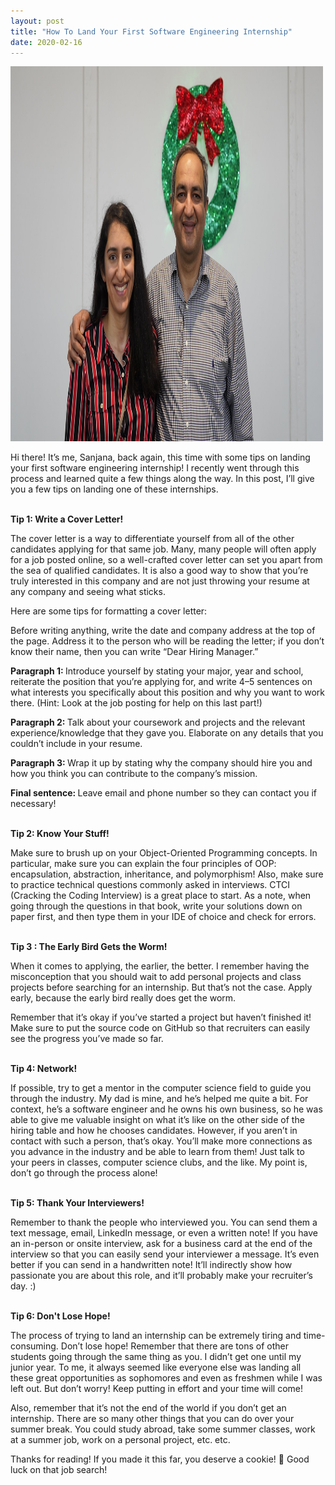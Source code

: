 ```yaml
---
layout: post
title: "How To Land Your First Software Engineering Internship"
date: 2020-02-16
---
```


<img src="/assets/images/dad.jpeg" alt="Me and my dad" width="500" height="600">

Hi there! It’s me, Sanjana, back again, this time with some tips on landing your first software engineering internship! I recently went through this process and learned quite a few things along the way. In this post, I’ll give you a few tips on landing one of these internships.

<br>
<div class="BlogSize">
  <b> Tip 1: Write a Cover Letter!  </b>
</div>

The cover letter is a way to differentiate yourself from all of the other candidates applying for that same job. Many, many people will often apply for a job posted online, so a well-crafted cover letter can set you apart from the sea of qualified candidates. It is also a good way to show that you’re truly interested in this company and are not just throwing your resume at any company and seeing what sticks.

Here are some tips for formatting a cover letter:

Before writing anything, write the date and company address at the top of the page. Address it to the person who will be reading the letter; if you don’t know their name, then you can write “Dear Hiring Manager.”

<b> Paragraph 1: </b> Introduce yourself by stating your major, year and school, reiterate the position that you’re applying for, and write 4–5 sentences on what interests you specifically about this position and why you want to work there. (Hint: Look at the job posting for help on this last part!) 

<b> Paragraph 2: </b> Talk about your coursework and projects and the relevant experience/knowledge that they gave you. Elaborate on any details that you couldn’t include in your resume.

<b> Paragraph 3: </b> Wrap it up by stating why the company should hire you and how you think you can contribute to the company’s mission.

<b> Final sentence: </b> Leave email and phone number so they can contact you if necessary!

<br>
<div class="BlogSize">
  <b> Tip 2: Know Your Stuff!  </b>
</div>

Make sure to brush up on your Object-Oriented Programming concepts. In particular, make sure you can explain the four principles of OOP: encapsulation, abstraction, inheritance, and polymorphism!
Also, make sure to practice technical questions commonly asked in interviews. CTCI (Cracking the Coding Interview) is a great place to start. As a note, when going through the questions in that book, write your solutions down on paper first, and then type them in your IDE of choice and check for errors.


<br>
<div class="BlogSize">
  <b> Tip 3 : The Early Bird Gets the Worm!  </b>
</div>

When it comes to applying, the earlier, the better. I remember having the misconception that you should wait to add personal projects and class projects before searching for an internship. But that’s not the case. Apply early, because the early bird really does get the worm.

Remember that it’s okay if you’ve started a project but haven’t finished it! Make sure to put the source code on GitHub so that recruiters can easily see the progress you’ve made so far.

<br>
<div class="BlogSize">
  <b> Tip 4: Network!  </b>
</div>

If possible, try to get a mentor in the computer science field to guide you through the industry. My dad is mine, and he’s helped me quite a bit. For context, he’s a software engineer and he owns his own business, so he was able to give me valuable insight on what it’s like on the other side of the hiring table and how he chooses candidates.
However, if you aren’t in contact with such a person, that’s okay. You’ll make more connections as you advance in the industry and be able to learn from them! Just talk to your peers in classes, computer science clubs, and the like. My point is, don’t go through the process alone!

<br>
<div class="BlogSize">
  <b> Tip 5: Thank Your Interviewers!  </b>
</div>

Remember to thank the people who interviewed you. You can send them a text message, email, LinkedIn message, or even a written note!
If you have an in-person or onsite interview, ask for a business card at the end of the interview so that you can easily send your interviewer a message. It’s even better if you can send in a handwritten note! It’ll indirectly show how passionate you are about this role, and it’ll probably make your recruiter’s day. :)


<br>
<div class="BlogSize">
  <b> Tip 6: Don't Lose Hope!  </b>
</div>

The process of trying to land an internship can be extremely tiring and time-consuming. Don’t lose hope! Remember that there are tons of other students going through the same thing as you. I didn’t get one until my junior year. To me, it always seemed like everyone else was landing all these great opportunities as sophomores and even as freshmen while I was left out. But don’t worry! Keep putting in effort and your time will come!

Also, remember that it’s not the end of the world if you don’t get an internship. There are so many other things that you can do over your summer break. You could study abroad, take some summer classes, work at a summer job, work on a personal project, etc. etc.

Thanks for reading! If you made it this far, you deserve a cookie! 🍪 Good luck on that job search!
